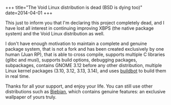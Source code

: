 +++
title="The Void Linux distribution is dead (BSD is dying too)"
date=2014-04-01
+++

This just to inform you that I'm declaring this project completely dead, and I have
lost all interest in continuing improving XBPS (the native package system) and
the Void Linux distribution as well.

I don't have enough motivation to maintain a complete and genuine package system,
that is not a fork and has been created exclusively by one human (Juan RP), that
is able to cross compile, supports multiple C libraries (glibc and musl),
supports build options, debugging packages, subpackages, contains GNOME 3.12 before
any other distribution, multiple Linux kernel packages (3.10, 3.12, 3.13, 3.14),
and uses [buildbot](http://build.voidlinux.eu:8010/) to build them in real time.

Thanks for all your support, and enjoy your life. You can still use other distributions
such as [Biebian](http://biebian.sourceforge.net/), which contains genuine features:
an exclusive wallpaper of yours truly.
